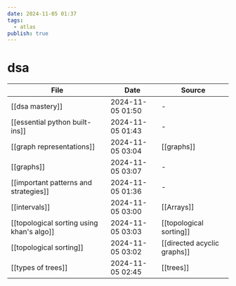 ```yaml
---
date: 2024-11-05 01:37
tags:
  - atlas
publish: true
---
```

# dsa

<!-- QueryToSerialize: TABLE date as "Date", sources as "Source" FROM "content/🥷🏽 jutsus" WHERE contains(tags, "dsa") -->
<!-- SerializedQuery: TABLE date as "Date", sources as "Source" FROM "content/🥷🏽 jutsus" WHERE contains(tags, "dsa") -->

| File                                                                                                    | Date             | Source                                                              |
| ------------------------------------------------------------------------------------------------------- | ---------------- | ------------------------------------------------------------------- |
| [[dsa mastery]]                                                     | 2024-11-05 01:50 | \-                                                                  |
| [[essential python built-ins]]                       | 2024-11-05 01:43 | \-                                                                  |
| [[graph representations]]                                 | 2024-11-05 03:04 | [[graphs]]                           |
| [[graphs]]                                                               | 2024-11-05 03:07 | \-                                                                  |
| [[important patterns and strategies]]         | 2024-11-05 01:36 | \-                                                                  |
| [[intervals]]                                                         | 2024-11-05 03:00 | [[Arrays]]                                                  |
| [[topological sorting using khan's algo]] | 2024-11-05 03:03 | [[topological sorting]] |
| [[topological sorting]]                                     | 2024-11-05 03:02 | [[directed acyclic graphs]]                |
| [[types of trees]]                                               | 2024-11-05 02:45 | [[trees]]                                                    |
<!-- SerializedQuery END -->

